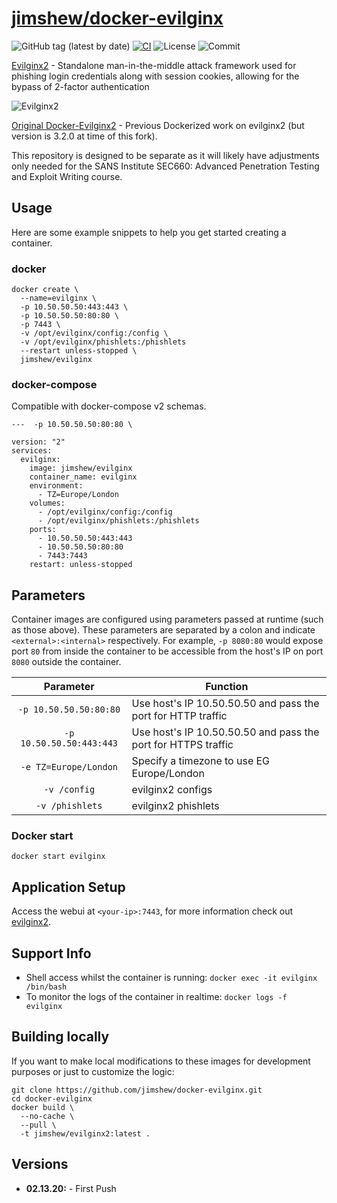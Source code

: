 # [jimshew/docker-evilginx](https://github.com/jimshew/docker-evilginx)

![GitHub tag (latest by date)](https://img.shields.io/github/v/tag/jimshew/docker-evilginx)
[![CI](https://github.com/jimshew/docker-evilginx/workflows/Docker/badge.svg?event=push)](https://github.com/jimshew/docker-evilginx/actions?query=workflow%3ADocker)
![License](https://img.shields.io/github/license/jimshew/docker-evilginx)
![Commit](https://img.shields.io/github/last-commit/jimshew/docker-evilginx)

[Evilginx2](https://github.com/kgretzky/evilginx2) - Standalone man-in-the-middle attack framework used for phishing login credentials along with session cookies, allowing for the bypass of 2-factor authentication

![Evilginx2](https://raw.githubusercontent.com/kgretzky/evilginx2/master/media/img/evilginx2-logo-512.png)

[Original Docker-Evilginx2](https://github.com/warhorse/docker-evilginx2) - Previous Dockerized work on evilginx2 (but version is 3.2.0 at time of this fork). 

This repository is designed to be separate as it will likely have adjustments only needed for the SANS Institute SEC660: Advanced Penetration Testing and Exploit Writing course.

## Usage

Here are some example snippets to help you get started creating a container.

### docker

```
docker create \
  --name=evilginx \
  -p 10.50.50.50:443:443 \
  -p 10.50.50.50:80:80 \
  -p 7443 \
  -v /opt/evilginx/config:/config \
  -v /opt/evilginx/phishlets:/phishlets 
  --restart unless-stopped \
  jimshew/evilginx
```

### docker-compose

Compatible with docker-compose v2 schemas.

```
---  -p 10.50.50.50:80:80 \

version: "2"
services:
  evilginx:
    image: jimshew/evilginx
    container_name: evilginx
    environment:
      - TZ=Europe/London
    volumes:
      - /opt/evilginx/config:/config
      - /opt/evilginx/phishlets:/phishlets
    ports:
      - 10.50.50.50:443:443
      - 10.50.50.50:80:80
      - 7443:7443
    restart: unless-stopped
```

## Parameters

Container images are configured using parameters passed at runtime (such as those above). These parameters are separated by a colon and indicate `<external>:<internal>` respectively. For example, `-p 8080:80` would expose port `80` from inside the container to be accessible from the host's IP on port `8080` outside the container.

| Parameter | Function |
| :----: | --- |
| `-p 10.50.50.50:80:80` | Use host's IP 10.50.50.50 and pass the port for HTTP traffic |
| `-p 10.50.50.50:443:443` | Use host's IP 10.50.50.50 and pass the port for HTTPS traffic |
| `-e TZ=Europe/London` | Specify a timezone to use EG Europe/London|
| `-v /config` | evilginx2 configs |
| `-v /phishlets` | evilginx2 phishlets |

### Docker start

```
docker start evilginx
```

## Application Setup

Access the webui at `<your-ip>:7443`, for more information check out [evilginx2](https://github.com/kgretzky/evilginx2).

## Support Info

* Shell access whilst the container is running: `docker exec -it evilginx /bin/bash`
* To monitor the logs of the container in realtime: `docker logs -f evilginx`

## Building locally

If you want to make local modifications to these images for development purposes or just to customize the logic:
```
git clone https://github.com/jimshew/docker-evilginx.git
cd docker-evilginx
docker build \
  --no-cache \
  --pull \
  -t jimshew/evilginx2:latest .
```
## Versions

* **02.13.20:** - First Push
